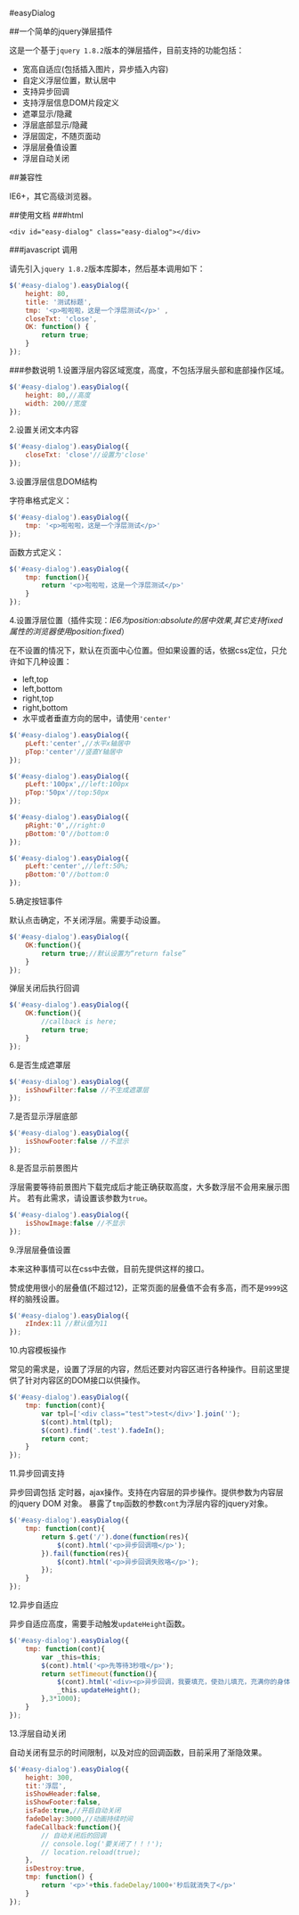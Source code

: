 #easyDialog

##一个简单的jquery弹层插件

这是一个基于`jquery 1.8.2`版本的弹层插件，目前支持的功能包括：

* 宽高自适应(包括插入图片，异步插入内容)
* 自定义浮层位置，默认居中
* 支持异步回调
* 支持浮层信息DOM片段定义
* 遮罩显示/隐藏
* 浮层底部显示/隐藏
* 浮层固定，不随页面动
* 浮层层叠值设置
* 浮层自动关闭


##兼容性

IE6+，其它高级浏览器。

##使用文档
###html

```html:
<div id="easy-dialog" class="easy-dialog"></div>
```
###javascript 调用

请先引入`jquery 1.8.2`版本库脚本，然后基本调用如下：

```javascript
$('#easy-dialog').easyDialog({
    height: 80,
    title: '测试标题',
    tmp: '<p>啦啦啦，这是一个浮层测试</p>' , 
    closeTxt: 'close',
    OK: function() {
        return true;
    }
});
```
###参数说明
1.设置浮层内容区域宽度，高度，不包括浮层头部和底部操作区域。

```javascript
$('#easy-dialog').easyDialog({
    height: 80,//高度
    width: 200//宽度
});
```
2.设置关闭文本内容

```javascript
$('#easy-dialog').easyDialog({
    closeTxt: 'close'//设置为'close'
});
```
3.设置浮层信息DOM结构

字符串格式定义：

```javascript
$('#easy-dialog').easyDialog({
    tmp: '<p>啦啦啦，这是一个浮层测试</p>' 
});
```
函数方式定义：

```javascript
$('#easy-dialog').easyDialog({
    tmp: function(){
        return '<p>啦啦啦，这是一个浮层测试</p>' 
    }
});
```

4.设置浮层位置（插件实现：*IE6为position:absolute的居中效果,其它支持fixed属性的浏览器使用position:fixed*）

在不设置的情况下，默认在页面中心位置。但如果设置的话，依据css定位，只允许如下几种设置：

* left,top
* left,bottom
* right,top
* right,bottom
* 水平或者垂直方向的居中，请使用`'center'`

```javascript
$('#easy-dialog').easyDialog({
    pLeft:'center',//水平x轴居中
    pTop:'center'//竖直Y轴居中
});
```
```javascript
$('#easy-dialog').easyDialog({
    pLeft:'100px',//left:100px
    pTop:'50px'//top:50px
});
```
```javascript
$('#easy-dialog').easyDialog({
    pRight:'0',//right:0
    pBottom:'0'//bottom:0
});
```
```javascript
$('#easy-dialog').easyDialog({
    pLeft:'center',//left:50%;
    pBottom:'0'//bottom:0
});
```
5.确定按钮事件

默认点击确定，不关闭浮层。需要手动设置。
```javascript
$('#easy-dialog').easyDialog({
    OK:function(){
        return true;//默认设置为“return false”
    }
});
```
弹层关闭后执行回调

```javascript
$('#easy-dialog').easyDialog({
    OK:function(){
        //callback is here;
        return true;
    }
});
```
6.是否生成遮罩层

```javascript
$('#easy-dialog').easyDialog({
    isShowFilter:false //不生成遮罩层
});
```
7.是否显示浮层底部

```javascript
$('#easy-dialog').easyDialog({
    isShowFooter:false //不显示
});
```
8.是否显示前景图片

浮层需要等待前景图片下载完成后才能正确获取高度，大多数浮层不会用来展示图片。
若有此需求，请设置该参数为`true`。

```javascript
$('#easy-dialog').easyDialog({
    isShowImage:false //不显示
});
```

9.浮层层叠值设置

本来这种事情可以在css中去做，目前先提供这样的接口。

赞成使用很小的层叠值(不超过12)，正常页面的层叠值不会有多高，而不是`9999`这样的脑残设置。

```javascript
$('#easy-dialog').easyDialog({
    zIndex:11 //默认值为11
});
```
10.内容模板操作

常见的需求是，设置了浮层的内容，然后还要对内容区进行各种操作。目前这里提供了针对内容区的DOM接口以供操作。

```javascript
$('#easy-dialog').easyDialog({
    tmp: function(cont){
        var tpl=['<div class="test">test</div>'].join('');
        $(cont).html(tpl);
        $(cont).find('.test').fadeIn();
        return cont;
    }
});
```
11.异步回调支持

异步回调包括 定时器，ajax操作。支持在内容层的异步操作。提供参数为内容层的jquery DOM 对象。
暴露了`tmp`函数的参数`cont`为浮层内容的jquery对象。

```javascript
$('#easy-dialog').easyDialog({
    tmp: function(cont){
        return $.get('/').done(function(res){
            $(cont).html('<p>异步回调哦</p>');
        }).fail(function(res){
            $(cont).html('<p>异步回调失败咯</p>');
        });
    }
});
```
12.异步自适应

异步自适应高度，需要手动触发`updateHeight`函数。

```javascript
$('#easy-dialog').easyDialog({
    tmp: function(cont){
        var _this=this;
        $(cont).html('<p>先等待3秒哦</p>');
        return setTimeout(function(){
            $(cont).html('<div><p>异步回调，我要填充，使劲儿填充，充满你的身体。</p><p>异步回调，我要填充，使劲儿填充，充满你的身体。</p><p>异步回调，我要填充，使劲儿填充，充满你的身体。</p></div>');
            _this.updateHeight();
        },3*1000);
    }
});
```
13.浮层自动关闭

自动关闭有显示的时间限制，以及对应的回调函数，目前采用了渐隐效果。

```javascript
$('#easy-dialog').easyDialog({
    height: 300,
    tit:'浮层',
    isShowHeader:false,
    isShowFooter:false,
    isFade:true,//开启自动关闭
    fadeDelay:3000,//动画持续时间
    fadeCallback:function(){
        // 自动关闭后的回调
        // console.log('要关闭了！！！');
        // location.reload(true);
    },
    isDestroy:true,
    tmp: function() {
        return '<p>'+this.fadeDelay/1000+'秒后就消失了</p>'
    }
});
```





